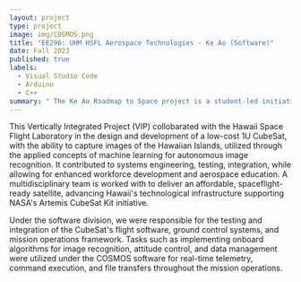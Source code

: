 ```yaml
---
layout: project
type: project
image: img/COSMOS.png 
title: "EE296: UHM HSFL Aerospace Technologies - Ke Ao (Software)"
date: Fall 2023
published: true
labels:
  - Visual Studio Code
  - Arduino
  - C++
summary: " The Ke Ao Roadmap to Space project is a student-led initiative to design, build, and launch a cost-effective 1U CubeSat that caputures and analyzes images of the Hawaiian Islands, providing hands-on experience in satellite design and the advancement of Hawaii's aerospace potential."
---
```

This Vertically Integrated Project (VIP) collobarated with the Hawaii Space Flight Laboratory in the design and development of a low-cost 1U CubeSat, with the ability to capture images of the Hawaiian Islands, utilized through the applied concepts of machine learning for autonomous image recognition. It contributed to systems engineering, testing, integration, while allowing for enhanced workforce development and aerospace education. A multidisciplinary team is worked with to deliver an affordable, spaceflight-ready satellite, advancing Hawaii's technological infrastructure supporting NASA's Artemis CubeSat Kit initiative. 

Under the software division, we were responsible for the testing and integration of the CubeSat's flight software, ground control systems, and mission operations framework. Tasks such as implementing onboard algorithms for image recognition, attitude control, and data management were utilized under the COSMOS software for real-time telemetry, command execution, and file transfers throughout the mission operations.
